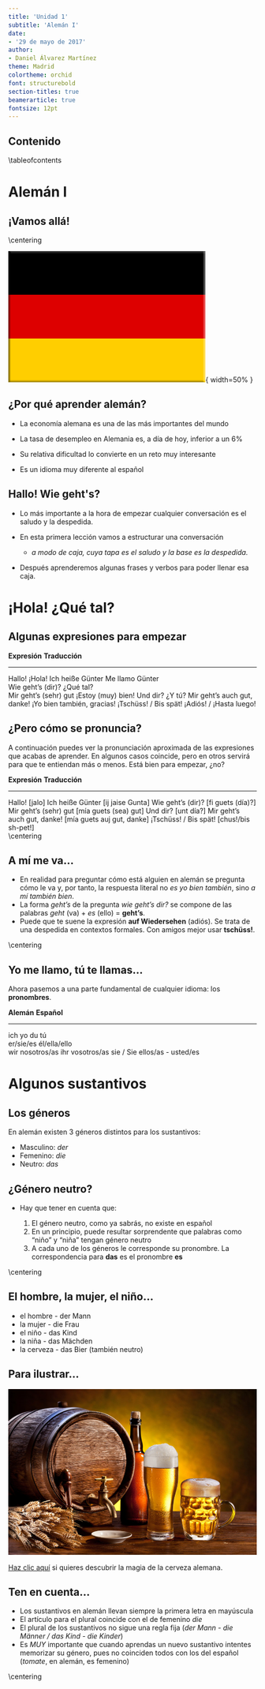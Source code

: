 ```yaml
---
title: 'Unidad 1'
subtitle: 'Alemán I'
date:
- '29 de mayo de 2017'
author:
- Daniel Álvarez Martínez
theme: Madrid
colortheme: orchid
font: structurebold
section-titles: true
beamerarticle: true
fontsize: 12pt
---
```


## Contenido

\tableofcontents

# Alemán I

## ¡Vamos allá!

\centering

![bandera alemana](./imagenes/alemania.png){ width=50% }

## ¿Por qué aprender alemán?

* La economía alemana es una de las más importantes del mundo

* La tasa de desempleo en Alemania es, a día de hoy, inferior a un 6%

* Su relativa dificultad lo convierte en un reto muy interesante

* Es un idioma muy diferente al español

## Hallo! Wie geht's?

- Lo más importante a la hora de empezar cualquier conversación es el saludo y la despedida.

- En esta primera lección vamos a estructurar una conversación
    - *a modo de caja, cuya tapa es el saludo y la base es la despedida.*

- Después aprenderemos algunas frases y verbos para poder llenar esa caja.


# ¡Hola! ¿Qué tal?

## Algunas expresiones para empezar

**Expresión**                                      **Traducción**                                 
-------                                            ------                                 
Hallo!                                             ¡Hola!
Ich heiße Günter                                    Me llamo Günter        
Wie geht’s (dir)?                                  ¿Qué tal?                
Mir geht’s (sehr) gut                              ¡Estoy (muy) bien!
Und dir?                                           ¿Y tú?
Mir geht’s auch gut, danke!                        ¡Yo bien también, gracias!
¡Tschüss! / Bis spät!                              ¡Adiós! / ¡Hasta luego!                             
    

## ¿Pero cómo se pronuncia?

A continuación  puedes ver la pronunciación aproximada de las expresiones que acabas de aprender. En algunos casos coincide, pero en otros servirá para que te entiendan más o menos. Está bien para empezar, ¿no?

**Expresión**                      **Traducción**    
---------------                    ----------
Hallo!                             [jalo] 
Ich heiße Günter                   [ij jaise Gunta]
Wie geht’s (dir)?                  [fi guets (día)?]
Mir geht’s (sehr) gut              [mía guets (sea) gut] 
Und dir?                           [unt día?]
Mir geht’s auch gut, danke!        [mía guets auj gut, danke] 
¡Tschüss! / Bis spät!              [chus!/bis sh-pet!]   
\centering

## A mí me va...

- En realidad para preguntar cómo está alguien en alemán se pregunta cómo le va y, por tanto, la respuesta literal no *es yo bien también*, sino *a mí también bien*.
- La forma *geht’s* de la pregunta *wie geht’s dir?* se compone de las palabras *geht* (va) + *es* (ello) = **geht’s**.
- Puede que te suene la expresión **auf Wiedersehen** (adiós). Se trata de una despedida en contextos formales. Con amigos mejor usar **tschüss!**.

\centering
	
## Yo me llamo, tú te llamas...

Ahora pasemos a una parte fundamental de cualquier idioma: los **pronombres**.

**Alemán**                                           **Español**                                 
-------                                              ------                                 
ich                                                   yo
du                                                    tú        
er/sie/es                                             él/ella/ello                
wir                                                   nosotros/as
ihr                                                   vosotros/as
sie / Sie                                             ellos/as - usted/es
 

# Algunos sustantivos

## Los géneros

En alemán existen 3 géneros distintos para los sustantivos:

   - Masculino: *der*
   - Femenino: *die*
   - Neutro: *das*


## ¿Género neutro?
- Hay que tener en cuenta que:

     1. El género neutro, como ya sabrás, no existe en español
     2. En un principio, puede resultar sorprendente que palabras como “niño” y “niña” tengan género neutro
     3. A cada uno de los géneros le corresponde su pronombre. La correspondencia para **das** es el pronombre **es**

\centering

## El hombre, la mujer, el niño...
- el hombre - der Mann
- la mujer - die Frau
- el niño - das Kind
- la niña - das Mächden
- la cerveza - das Bier (también neutro)


## Para ilustrar...
![cerveza](./imagenes/cerveza.jpg)

 [Haz clic aquí](http://www.guiadealemania.com/cerveza-en-alemania/) si quieres descubrir la magia de la cerveza alemana.

## Ten en cuenta...

- Los sustantivos en alemán llevan siempre la primera letra en mayúscula
- El artículo para el plural coincide con el de femenino *die*
- El plural de los sustantivos no sigue una regla fija (*der Mann - die Männer / das Kind - die Kinder*)
- Es *MUY* importante que cuando aprendas un nuevo sustantivo intentes memorizar su género, pues no coinciden todos con los del español (*tomate*, en alemán, es femenino)


\centering
